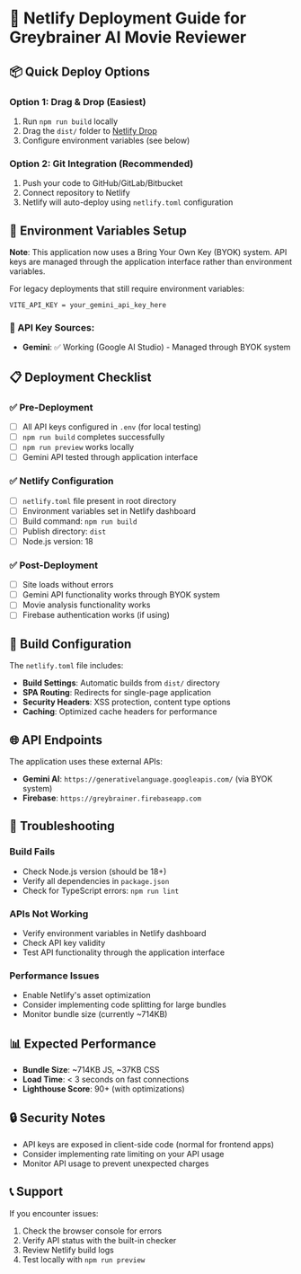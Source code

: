 # 🚀 Netlify Deployment Guide for Greybrainer AI Movie Reviewer

## 📦 Quick Deploy Options

### Option 1: Drag & Drop (Easiest)
1. Run `npm run build` locally
2. Drag the `dist/` folder to [Netlify Drop](https://app.netlify.com/drop)
3. Configure environment variables (see below)

### Option 2: Git Integration (Recommended)
1. Push your code to GitHub/GitLab/Bitbucket
2. Connect repository to Netlify
3. Netlify will auto-deploy using `netlify.toml` configuration

## 🔑 Environment Variables Setup

**Note**: This application now uses a Bring Your Own Key (BYOK) system. API keys are managed through the application interface rather than environment variables.

For legacy deployments that still require environment variables:
```
VITE_API_KEY = your_gemini_api_key_here
```

### 🔑 API Key Sources:
- **Gemini**: ✅ Working (Google AI Studio) - Managed through BYOK system

## 📋 Deployment Checklist

### ✅ Pre-Deployment
- [ ] All API keys configured in `.env` (for local testing)
- [ ] `npm run build` completes successfully
- [ ] `npm run preview` works locally
- [ ] Gemini API tested through application interface

### ✅ Netlify Configuration
- [ ] `netlify.toml` file present in root directory
- [ ] Environment variables set in Netlify dashboard
- [ ] Build command: `npm run build`
- [ ] Publish directory: `dist`
- [ ] Node.js version: 18

### ✅ Post-Deployment
- [ ] Site loads without errors
- [ ] Gemini API functionality works through BYOK system
- [ ] Movie analysis functionality works
- [ ] Firebase authentication works (if using)

## 🔧 Build Configuration

The `netlify.toml` file includes:
- **Build Settings**: Automatic builds from `dist/` directory
- **SPA Routing**: Redirects for single-page application
- **Security Headers**: XSS protection, content type options
- **Caching**: Optimized cache headers for performance

## 🌐 API Endpoints

The application uses these external APIs:
- **Gemini AI**: `https://generativelanguage.googleapis.com/` (via BYOK system)
- **Firebase**: `https://greybrainer.firebaseapp.com`

## 🚨 Troubleshooting

### Build Fails
- Check Node.js version (should be 18+)
- Verify all dependencies in `package.json`
- Check for TypeScript errors: `npm run lint`

### APIs Not Working
- Verify environment variables in Netlify dashboard
- Check API key validity
- Test API functionality through the application interface

### Performance Issues
- Enable Netlify's asset optimization
- Consider implementing code splitting for large bundles
- Monitor bundle size (currently ~714KB)

## 📊 Expected Performance
- **Bundle Size**: ~714KB JS, ~37KB CSS
- **Load Time**: < 3 seconds on fast connections
- **Lighthouse Score**: 90+ (with optimizations)

## 🔒 Security Notes
- API keys are exposed in client-side code (normal for frontend apps)
- Consider implementing rate limiting on your API usage
- Monitor API usage to prevent unexpected charges

## 📞 Support
If you encounter issues:
1. Check the browser console for errors
2. Verify API status with the built-in checker
3. Review Netlify build logs
4. Test locally with `npm run preview`
